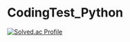 # CodingTest_Python

[![Solved.ac Profile](http://mazassumnida.wtf/api/v2/generate_badge?boj={xxubin04})](https://solved.ac/{xxubin04})<br/>
